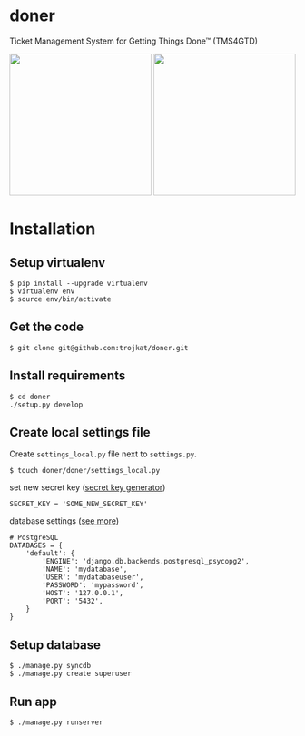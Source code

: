 doner
=====

Ticket Management System for Getting Things Done™ (TMS4GTD)

[<img src="http://i.imgur.com/WqtXNtbl.png" style="width:250px">](http://imgur.com/WqtXNtb)
[<img src="http://i.imgur.com/bohNGBhl.png" style="width:250px">](http://imgur.com/bohNGBhl)

Installation
============

Setup virtualenv
----------------

    $ pip install --upgrade virtualenv
    $ virtualenv env
    $ source env/bin/activate

Get the code
------------

    $ git clone git@github.com:trojkat/doner.git

Install requirements
--------------------

    $ cd doner
    ./setup.py develop

Create local settings file
--------------------------

Create `settings_local.py` file next to `settings.py`.

    $ touch doner/doner/settings_local.py


set new secret key ([secret key generator](http://www.miniwebtool.com/django-secret-key-generator/))

    SECRET_KEY = 'SOME_NEW_SECRET_KEY'

database settings ([see more](https://docs.djangoproject.com/en/1.6/ref/settings/#std:setting-DATABASES))

    # PostgreSQL
    DATABASES = {
        'default': {
            'ENGINE': 'django.db.backends.postgresql_psycopg2',
            'NAME': 'mydatabase',
            'USER': 'mydatabaseuser',
            'PASSWORD': 'mypassword',
            'HOST': '127.0.0.1',
            'PORT': '5432',
        }
    }

Setup database
--------------

    $ ./manage.py syncdb
    $ ./manage.py create superuser

Run app
-------

    $ ./manage.py runserver
